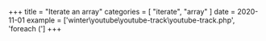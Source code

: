 +++
title = "Iterate an array"
categories = [ "iterate", "array" ]
date = 2020-11-01
example = ['winter\youtube\youtube-track\youtube-track.php', 'foreach (']
+++
